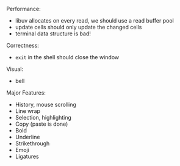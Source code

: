 Performance:

* libuv allocates on every read, we should use a read buffer pool
* update cells should only update the changed cells
* terminal data structure is bad!

Correctness:

* `exit` in the shell should close the window

Visual:

* bell

Major Features:

* History, mouse scrolling
* Line wrap
* Selection, highlighting
* Copy (paste is done)
* Bold
* Underline
* Strikethrough
* Emoji
* Ligatures
